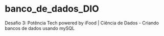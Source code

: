 # banco_de_dados_DIO
Desafio 3: Potência Tech powered by iFood | Ciência de Dados - Criando bancos de dados usando mySQL
